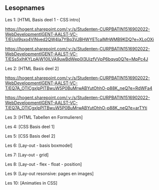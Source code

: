 ## Lesopnames


Les 1: [HTML Basis deel 1 - CSS intro]   

https://hogent.sharepoint.com/:v:/s/Studenten-CURPBATIN1516902022-WebDevelopmentIGENT-AALST-VC-T/EUol9sxo4VlNved2QW4la7YBq3VJBHWYETcaIMhWMB9KDQ?e=XLoOXi

https://hogent.sharepoint.com/:v:/s/Studenten-CURPBATIN1516902022-WebDevelopmentIGENT-AALST-VC-T/ESs5xlhKYLpAjW10ILVA9uwBdWep0I3UjzfVVpP6bqvq0Q?e=MpPc4J

Les 2: [HTML Basis deel 2]

https://hogent.sharepoint.com/:v:/s/Studenten-CURPBATIN1516902022-WebDevelopmentIGENT-AALST-VC-T/EQ7A_OTICgxIpPlTBwuW5P0BuMrwABYutOhhO-p88K_neQ?e=RdWFa4

https://hogent.sharepoint.com/:v:/s/Studenten-CURPBATIN1516902022-WebDevelopmentIGENT-AALST-VC-T/EQ7A_OTICgxIpPlTBwuW5P0BuMrwABYutOhhO-p88K_neQ?e=arTYti


Les 3: [HTML Tabellen en Formulieren]

Les 4: [CSS Basis deel 1]

Les 5: [CSS Basis deel 2]

Les 6: [Lay-out - basis boxmodel]

Les 7: [Lay-out - grid]

Les 8: [Lay-out - flex - float - position]

Les 9: [Lay-out resonsive: pages en images]

Les 10: [Animaties in CSS]
